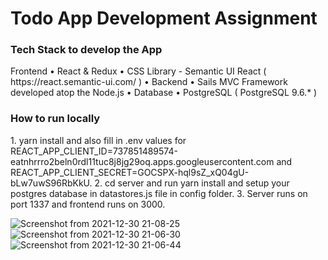 <h1> Todo App Development Assignment </h1>
    <h3>  Tech Stack to develop the App </h3>
          Frontend
          • React & Redux
          • CSS Library - Semantic UI React ( https://react.semantic-ui.com/ )
          • Backend
          • Sails MVC Framework developed atop the Node.js
          • Database
          • PostgreSQL ( PostgreSQL 9.6.* )
    <h3> How to run locally </h3>
    1. yarn install and also fill in .env values for REACT_APP_CLIENT_ID=737851489574-eatnhrrro2beln0rdl11tuc8j8jg29oq.apps.googleusercontent.com
        and REACT_APP_CLIENT_SECRET=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.
    2. cd server and run yarn install and setup your postgres database in datastores.js file in config folder.
    3. Server runs on port 1337 and frontend runs on 3000.
       
    
    
    


![Screenshot from 2021-12-30 21-08-25](https://user-images.githubusercontent.com/55339354/147766144-5edc7569-e82b-401e-882a-2652594e5cd9.png)
![Screenshot from 2021-12-30 21-06-30](https://user-images.githubusercontent.com/55339354/147766145-1edf88b1-6d74-4194-94e6-fb91d30d2da3.png)
![Screenshot from 2021-12-30 21-06-44](https://user-images.githubusercontent.com/55339354/147766147-05792dd5-9517-4df7-8aa8-ae599b268c10.png)
